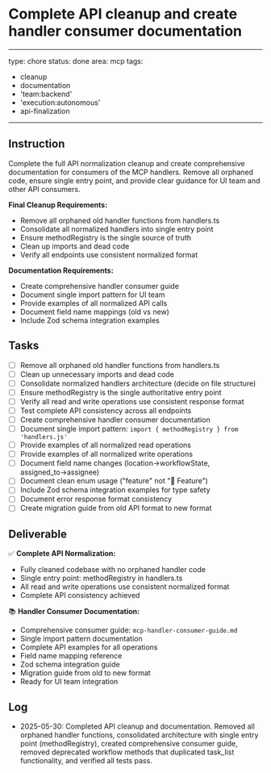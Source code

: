 # Complete API cleanup and create handler consumer documentation

---
type: chore
status: done
area: mcp
tags:
  - cleanup
  - documentation
  - 'team:backend'
  - 'execution:autonomous'
  - api-finalization
---


## Instruction
Complete the full API normalization cleanup and create comprehensive documentation for consumers of the MCP handlers. Remove all orphaned code, ensure single entry point, and provide clear guidance for UI team and other API consumers.

**Final Cleanup Requirements:**
- Remove all orphaned old handler functions from handlers.ts
- Consolidate all normalized handlers into single entry point
- Ensure methodRegistry is the single source of truth
- Clean up imports and dead code
- Verify all endpoints use consistent normalized format

**Documentation Requirements:**
- Create comprehensive handler consumer guide
- Document single import pattern for UI team
- Provide examples of all normalized API calls
- Document field name mappings (old vs new)
- Include Zod schema integration examples

## Tasks
- [ ] Remove all orphaned old handler functions from handlers.ts
- [ ] Clean up unnecessary imports and dead code
- [ ] Consolidate normalized handlers architecture (decide on file structure)
- [ ] Ensure methodRegistry is the single authoritative entry point
- [ ] Verify all read and write operations use consistent response format
- [ ] Test complete API consistency across all endpoints
- [ ] Create comprehensive handler consumer documentation
- [ ] Document single import pattern: `import { methodRegistry } from 'handlers.js'`
- [ ] Provide examples of all normalized read operations
- [ ] Provide examples of all normalized write operations
- [ ] Document field name changes (location→workflowState, assigned_to→assignee)
- [ ] Document clean enum usage ("feature" not "🌟 Feature")
- [ ] Include Zod schema integration examples for type safety
- [ ] Document error response format consistency
- [ ] Create migration guide from old API format to new format

## Deliverable
✅ **Complete API Normalization:**
- Fully cleaned codebase with no orphaned handler code
- Single entry point: methodRegistry in handlers.ts
- All read and write operations use consistent normalized format
- Complete API consistency achieved

📚 **Handler Consumer Documentation:**
- Comprehensive consumer guide: `mcp-handler-consumer-guide.md`
- Single import pattern documentation
- Complete API examples for all operations
- Field name mapping reference
- Zod schema integration guide
- Migration guide from old to new format
- Ready for UI team integration

## Log
- 2025-05-30: Completed API cleanup and documentation. Removed all orphaned handler functions, consolidated architecture with single entry point (methodRegistry), created comprehensive consumer guide, removed deprecated workflow methods that duplicated task_list functionality, and verified all tests pass.
